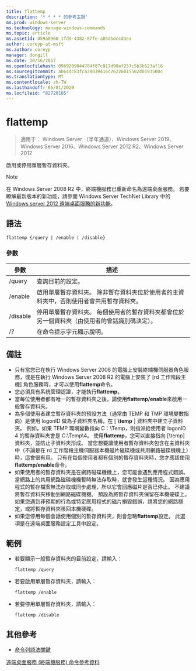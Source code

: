 ```yaml
---
title: flattemp
description: '* * * * 的參考主題'
ms.prod: windows-server
ms.technology: manage-windows-commands
ms.topic: article
ms.assetid: 059a0960-1fd9-4382-87fe-a85d5dccdaea
author: coreyp-at-msft
ms.author: coreyp
manager: dongill
ms.date: 10/16/2017
ms.openlocfilehash: 0969209044784f87c917d90af257c5b3b523af16
ms.sourcegitcommit: ab64dc83fca28039416c26226815502d0193500c
ms.translationtype: MT
ms.contentlocale: zh-TW
ms.lasthandoff: 05/01/2020
ms.locfileid: "82720105"
---
```

# <a name="flattemp"></a>flattemp

> 適用于： Windows Server （半年通道）、Windows Server 2019、Windows Server 2016、Windows Server 2012 R2、Windows Server 2012

啟用或停用單層暫存資料夾。


> [!NOTE]
> 在 Windows Server 2008 R2 中，終端機服務已重新命名為遠端桌面服務。 若要瞭解最新版本的新功能，請參閱 Windows Server TechNet Library 中的[Windows server 2012 遠端桌面服務的新功能](https://technet.microsoft.com/library/hh831527)。

## <a name="syntax"></a>語法
```
flattemp {/query | /enable | /disable}
```

### <a name="parameters"></a>參數
|參數|描述|
|-------|--------|
|/query|查詢目前的設定。|
|/enable|啟用單層暫存資料夾。 除非暫存資料夾位於使用者的主資料夾中，否則使用者會共用暫存資料夾。|
|/disable|停用單層暫存資料夾。 每個使用者的暫存資料夾都會位於另一個資料夾（由使用者的會話識別碼決定）。|
|/?|在命令提示字元顯示說明。|

## <a name="remarks"></a>備註
-   只有當您已在執行 Windows Server 2008 的電腦上安裝終端機伺服器角色服務，或是在執行 Windows Server 2008 R2 的電腦上安裝了 [rd 工作階段主機] 角色服務時，才可以使用**flattemp**命令。
-   您必須具有系統管理認證，才能執行**flattemp**。
-   當每位使用者都有唯一的暫存資料夾之後，請使用**flattemp/enable**來啟用一般暫存資料夾。
-   為多個使用者建立暫存資料夾的預設方法（通常由 TEMP 和 TMP 環境變數指向）是使用 logonID 做為子資料夾名稱，在 [ **\temp** ] 資料夾中建立子資料夾。 例如，如果 TEMP 環境變數指向 C：\Temp，則指派給使用者 logonID 4 的暫存資料夾會是 C:\Temp\4。 使用**flattemp**，您可以直接指向 [\temp] 資料夾，並防止子資料夾形成。 當您想要讓使用者暫存資料夾包含在主資料夾中（不論是在 rd 工作階段主機伺服器本機磁片磁碟機或共用網路磁碟機機上）時，這會很有用。 只有在每個使用者都有個別的暫存資料夾時，您才應該使用**flattemp/enable**命令。
-   如果使用者的暫存資料夾是在網路磁碟機機上，您可能會遇到應用程式錯誤。 當網路上的共用網路磁碟機機暫時無法存取時，就會發生這種情況。 因為應用程式的暫存檔案無法存取或同步處理，所以它會回應磁片是否已停止。 不建議將暫存資料夾移動到網路磁碟機機。 預設為將暫存資料夾保留在本機硬碟上。 如果您遇到非預期的行為或特定應用程式的磁片損毀錯誤，請將您的網路穩定，或將暫存資料夾移回本機硬碟。
-   如果您停用每個會話使用個別的暫存資料夾，則會忽略**flattemp**設定。 此選項是在遠端桌面服務設定工具中設定。

## <a name="examples"></a>範例
-   若要顯示一般暫存資料夾的目前設定，請輸入：
    ```
    flattemp /query
    ```
-   若要啟用單層暫存資料夾，請輸入：
    ```
    flattemp /enable
    ```
-   若要停用單層暫存資料夾，請輸入：
    ```
    flattemp /disable
    ```

## <a name="additional-references"></a>其他參考
- [命令列語法關鍵](command-line-syntax-key.md)

[遠端桌面服務 (終端機服務) 命令參考資料](remote-desktop-services-terminal-services-command-reference.md)
